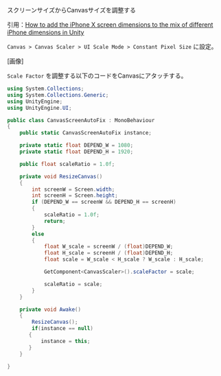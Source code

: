 スクリーンサイズからCanvasサイズを調整する

引用：[How to add the iPhone X screen dimensions to the mix of different iPhone dimensions in Unity](https://stackoverflow.com/questions/46396983/how-to-add-the-iphone-x-screen-dimensions-to-the-mix-of-different-iphone-dimensi)

`Canvas > Canvas Scaler > UI Scale Mode > Constant Pixel Size` に設定。

[画像]

`Scale Factor` を調整する以下のコードをCanvasにアタッチする。

```csharp
using System.Collections;
using System.Collections.Generic;
using UnityEngine;
using UnityEngine.UI;

public class CanvasScreenAutoFix : MonoBehaviour
{
    public static CanvasScreenAutoFix instance;

    private static float DEPEND_W = 1080;
    private static float DEPEND_H = 1920;

    public float scaleRatio = 1.0f;

    private void ResizeCanvas()
    {
        int screenW = Screen.width;
        int screenH = Screen.height;
        if (DEPEND_W == screenW && DEPEND_H == screenH)
        {
            scaleRatio = 1.0f;
            return;
        }
        else
        {
            float W_scale = screenW / (float)DEPEND_W;
            float H_scale = screenH / (float)DEPEND_H;
            float scale = W_scale < H_scale ? W_scale : H_scale;

            GetComponent<CanvasScaler>().scaleFactor = scale;

            scaleRatio = scale;
        }
    }

    private void Awake()
    {
        ResizeCanvas();
        if(instance == null)
       {
           instance = this;
       }
    }

}
```